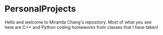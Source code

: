 # PersonalProjects
Hello and welcome to Miranda Chang's repository. Most of what you see here are C++ and Python coding homeworks from classes that I have taken!
